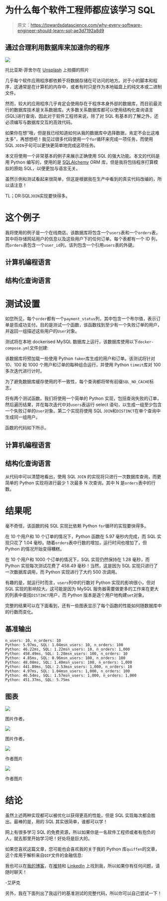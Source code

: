 # 为什么每个软件工程师都应该学习 SQL

> 原文：<https://towardsdatascience.com/why-every-software-engineer-should-learn-sql-ae3d7192a8d9>

## 通过合理利用数据库来加速你的程序

![](img/899e6866a38cfe79e5cd29fa23213186.png)

托比亚斯·菲舍尔在 [Unsplash](https://unsplash.com?utm_source=medium&utm_medium=referral) 上拍摄的照片

几乎每个软件应用程序都依赖于将数据存储在可访问的地方。对于小的脚本和程序，这通常是在计算机的内存中，或者有时只是作为本地磁盘上的纯文本或二进制文件。

然而，较大的应用程序几乎肯定会使用存在于程序本身外部的数据库，而目前最流行的数据库技术是关系数据库。大多数关系数据库都可以使用结构化查询语言(SQL)进行查询，因此对于软件工程师来说，除了对 SQL 有基本的了解之外，还必须编写与数据库交互的高效代码。

如果你在想“哦，但是我已经知道如何从我的数据库中选择数据，肯定不会比这难太多”，再想想吧！我见过很多代码使用一个`for`循环来完成一项任务，而使用 SQL `JOIN`子句可以更快更简单地完成这项任务。

本文将使用一个非常基本的例子来展示正确使用 SQL 的强大功能。本文的代码是用 Python 编写的，使用的是 [SQLAlchemy](https://www.sqlalchemy.org/) ORM 库，但是我将包括程序打算模拟的原始 SQL，以便更加与语言无关。

虽然示例和测试看起来很简单，但这是根据我在生产中看到的真实代码改编的，所以请注意！

TL；DR:SQL`JOIN`实现要快得多。

# 这个例子

我将使用的例子是一个在线商店。该数据库将包含一个`users`表和一个`orders`表，其中将存储网站用户的信息以及这些用户下的任何订单。每个表都有一个 ID 列，而`orders`表包含一个`user_id`列，该列包含一个引用`users`表的外键。

## 计算机编程语言

## 结构化查询语言

# 测试设置

如您所见，每个`order`都有一个`payment_status`列，其中包含一个布尔值，表示订单是否成功支付。目的是测试一个函数，该函数找到至少有一个失败订单的用户，并返回一组描述这些用户的`User`对象。

测试将在本地 dockerised MySQL 数据库上运行，该数据库使用以下`docker-compose.yml`文件创建:

该数据库将预加载一些使用 Python `faker`库生成的用户和订单。该测试将针对 10、100 和 1000 个用户和订单的每种组合运行，并使用 Python `timeit`库对 100 多次迭代进行计时。

为了避免数据库缓存使用的不一致性，每个查询都将带有前缀`SQL_NO_CACHE`标志。

将有两个测试函数。我们将使用一个简单的 Python 实现，包括查询失败的订单，然后遍历结果，并在每次迭代中对`users`表运行 select 语句，以生成一组至少包含一个失败订单的`User`对象。第二个实现将使用 SQL `JOIN`和`DISTINCT`在单个查询中生成同一组用户。

函数的代码如下所示。

## 计算机编程语言

## 结构化查询语言

从代码中可以清楚地看出，使用 SQL `JOIN` 的实现将只进行一次数据库查询，而更简单的 Python 实现将进行最少 1 次最多 N 次查询，其中 N 是`orders`表中的行数。

# 结果呢

毫不奇怪，该函数的纯 SQL 实现比依赖 Python `for`循环的实现要快得多。

在 10 个用户和 10 个订单的情况下，Python 函数在 5.97 毫秒内完成，而 SQL 实现只花了 1.04 毫秒。随着`orders`表中行数的增加，运行时间也增加了，但 Python 的情况开始变得糟糕。

在 10 个用户和 1000 个订单的情况下，SQL 实现仍然保持在 1.28 毫秒，而 Python 实现每次测试花费了 458.49 毫秒！当然，这是因为 SQL 实现只进行了一次数据库调用，而 Python 实现进行了大约 500 次调用。

有趣的是，就运行时而言，`users`列中的行数对 Python 实现的影响很小，但对 SQL 实现的影响较大。这可能是因为 MySQL 服务器需要做更多的工作来在更大的列表中查找`DISTINCT`用户，而 Python 版本是逐个用户地构建`set`对象。

完整的结果可以在下面看到，还有一些图表显示了每个函数的性能如何随数据库中的行数而变化。

## 基准输出

```
n_users: 10, n_orders: 10
Python: 5.97ms, SQL: 1.04msn_users: 10, n_orders: 100
Python: 46.22ms, SQL: 1.22msn_users: 10, n_orders: 1,000
Python: 458.49ms, SQL: 1.28msn_users: 100, n_orders: 10
Python: 4.85ms, SQL: 0.96msn_users: 100, n_orders: 100
Python: 48.08ms, SQL: 1.40msn_users: 100, n_orders: 1,000
Python: 441.89ms, SQL: 2.53msn_users: 1,000, n_orders: 10
Python: 4.97ms, SQL: 1.04msn_users: 1,000, n_orders: 100
Python: 46.54ms, SQL: 1.57msn_users: 1,000, n_orders: 1,000
Python: 451.37ms, SQL: 5.75ms
```

## 图表

![](img/ff06035e48c56e97ff814637027da8f1.png)

图片作者。

![](img/6c6fe09e7372b1a61e85e0f01173b616.png)

图片作者。

![](img/a8c769c6e7e2a64d2201f89d899e4773.png)

作者图片

![](img/f8e3ee6d7d63874fa029db18b5745546.png)

作者图片

# 结论

虽然上述两种实现都可以被优化以获得更高的性能，但是 SQL 实现每次都会胜出。最棒的是，用的 SQL 其实很简单，谁都可以学！

网上有很多学习 SQL 的免费资源，所以如果你是一名软件工程师或者有抱负的人，就去那里开始学习吧！好处将是巨大的。

如果您喜欢这篇文章，您可能也会喜欢我的关于我的 Python 库`quiffen`的文章，这个库用于解析来自`QIF`文件的金融信息:

</parsing-qif-files-to-retrieve-financial-data-with-python-f599cc0d8c03>  

我也可以在[我的博客](http://isaacharrisholt.com/newsletter)，在[推特](https://twitter.com/IsaacHarrisHolt)和 [LinkedIn](https://www.linkedin.com/in/isaac-harris-holt/) 上找到我，所以如果你有任何问题，请随时聊天！

-艾萨克

另外，我在下面列出了我运行的基准测试的完整代码，所以你可以自己尝试一下！